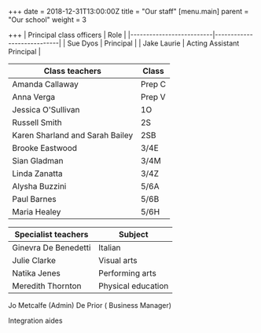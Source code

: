 +++
date = 2018-12-31T13:00:00Z
title = "Our staff"
[menu.main]
parent = "Our school"
weight = 3

+++
| Principal class officers | Role                       |
|--------------------------|----------------------------|
| Sue Dyos                 | Principal                  |
| Jake Laurie              | Acting Assistant Principal |

| Class teachers                  | Class  |
|---------------------------------|--------|
| Amanda Callaway                 | Prep C |
| Anna Verga                      | Prep V |
| Jessica O'Sullivan              | 1O     |
| Russell Smith                   | 2S     |
| Karen Sharland and Sarah Bailey | 2SB    |
| Brooke Eastwood                 | 3/4E   |
| Sian Gladman                    | 3/4M   |
| Linda Zanatta                   | 3/4Z   |
| Alysha Buzzini                  | 5/6A   |
| Paul Barnes                     | 5/6B   |
| Maria Healey                    | 5/6H   |

| Specialist teachers     | Subject            |
|-------------------------|--------------------|
| Ginevra De Benedetti    | Italian            |
| Julie Clarke            | Visual arts        |
| Natika Jenes            | Performing arts    |
| Meredith Thornton       | Physical education |


Jo Metcalfe (Admin)
De Prior ( Business Manager)

Integration aides